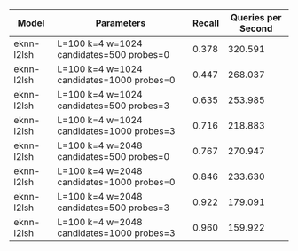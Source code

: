 |Model|Parameters|Recall|Queries per Second|
|---|---|---|---|
|eknn-l2lsh|L=100 k=4 w=1024 candidates=500 probes=0|0.378|320.591|
|eknn-l2lsh|L=100 k=4 w=1024 candidates=1000 probes=0|0.447|268.037|
|eknn-l2lsh|L=100 k=4 w=1024 candidates=500 probes=3|0.635|253.985|
|eknn-l2lsh|L=100 k=4 w=1024 candidates=1000 probes=3|0.716|218.883|
|eknn-l2lsh|L=100 k=4 w=2048 candidates=500 probes=0|0.767|270.947|
|eknn-l2lsh|L=100 k=4 w=2048 candidates=1000 probes=0|0.846|233.630|
|eknn-l2lsh|L=100 k=4 w=2048 candidates=500 probes=3|0.922|179.091|
|eknn-l2lsh|L=100 k=4 w=2048 candidates=1000 probes=3|0.960|159.922|
